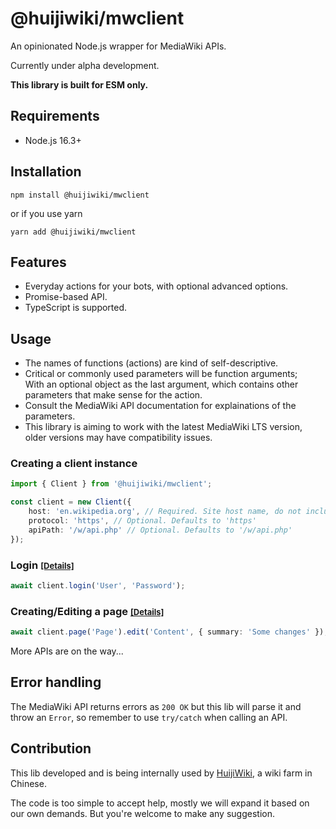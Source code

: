 # @huijiwiki/mwclient

An opinionated Node.js wrapper for MediaWiki APIs.

Currently under alpha development.

**This library is built for ESM only.**

## Requirements

-   Node.js 16.3+

## Installation

```
npm install @huijiwiki/mwclient
```

or if you use yarn

```
yarn add @huijiwiki/mwclient
```

## Features

-   Everyday actions for your bots, with optional advanced options.
-   Promise-based API.
-   TypeScript is supported.

## Usage

-   The names of functions (actions) are kind of self-descriptive.
-   Critical or commonly used parameters will be function arguments; \
    With an optional object as the last argument, which contains other parameters that make sense for the action.
-   Consult the MediaWiki API documentation for explainations of the parameters.
-   This library is aiming to work with the latest MediaWiki LTS version, older versions may have compatibility issues.

### Creating a client instance

```ts
import { Client } from '@huijiwiki/mwclient';

const client = new Client({
    host: 'en.wikipedia.org', // Required. Site host name, do not include protocol
    protocol: 'https', // Optional. Defaults to 'https'
    apiPath: '/w/api.php' // Optional. Defaults to '/w/api.php'
});
```

### Login <font size="2">[[Details]](https://www.mediawiki.org/wiki/API:Login)</font>

```ts
await client.login('User', 'Password');
```

### Creating/Editing a page <font size="2">[[Details]](https://www.mediawiki.org/wiki/API:Edit)</font>

```ts
await client.page('Page').edit('Content', { summary: 'Some changes' });
```

More APIs are on the way...

## Error handling

The MediaWiki API returns errors as `200 OK` but this lib will parse it and throw an `Error`, so remember to use `try/catch` when calling an API.

## Contribution

This lib developed and is being internally used by [HuijiWiki](https://www.huijiwiki.com), a wiki farm in Chinese.

The code is too simple to accept help, mostly we will expand it based on our own demands. But you're welcome to make any suggestion.
